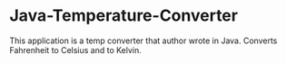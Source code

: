 # Java-Temperature-Converter
This application is a temp converter that author wrote in Java. Converts Fahrenheit to Celsius and to Kelvin. 
